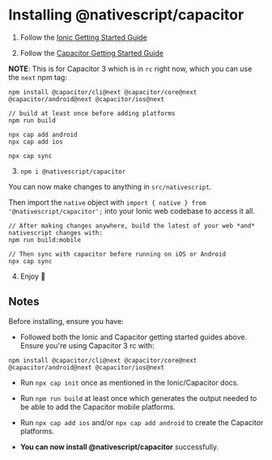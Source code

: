 # Installing @nativescript/capacitor

1. Follow the [Ionic Getting Started Guide](https://ionicframework.com/getting-started)

2. Follow the [Capacitor Getting Started Guide](https://capacitorjs.com/docs/getting-started)

**NOTE**: This is for Capacitor 3 which is in `rc` right now, which you can use the `next` npm tag:

```
npm install @capacitor/cli@next @capacitor/core@next @capacitor/android@next @capacitor/ios@next

// build at least once before adding platforms
npm run build 

npx cap add android
npx cap add ios

npx cap sync
```

3. `npm i @nativescript/capacitor`

You can now make changes to anything in `src/nativescript`. 

Then import the `native` object with `import { native } from '@nativescript/capacitor';` into your Ionic web codebase to access it all.

```
// After making changes anywhere, build the latest of your web *and* nativescript changes with:
npm run build:mobile

// Then sync with capacitor before running on iOS or Android
npx cap sync
```

4. Enjoy 🎉

## Notes

Before installing, ensure you have:

* Followed both the Ionic and Capacitor getting started guides above. Ensure you're using Capacitor 3 rc with:

```
npm install @capacitor/cli@next @capacitor/core@next @capacitor/android@next @capacitor/ios@next
```

* Run `npx cap init` once as mentioned in the Ionic/Capacitor docs.

* Run `npm run build` at least once which generates the output needed to be able to add the Capacitor mobile platforms.

* Run `npx cap add ios` and/or `npx cap add android` to create the Capacitor platforms.

* **You can now install @nativescript/capacitor** successfully.


